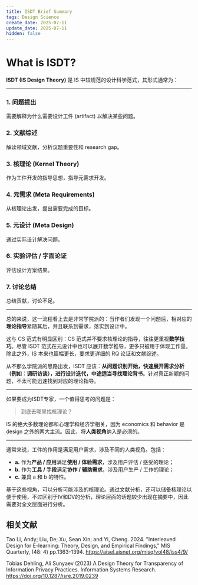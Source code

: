 ```yaml
---
title: ISDT Brief Summary
tags: Design Science
create_date: 2025-07-11
update_date: 2025-07-11
hidden: false
---
```


# What is ISDT?

**ISDT (IS Design Theory)** 是 IS 中较规范的设计科学范式，其形式通常为：

---

### 1. 问题提出

需要解释为什么需要设计工件 (artifact) 以解决某些问题。

### 2. 文献综述

解读领域文献，分析议题重要性和 research gap。

### 3. 核理论 (Kernel Theory)

作为工件开发的指导思想，指导元需求开发。

### 4. 元需求 (Meta Requirements)

从核理论出发，提出需要完成的目标。

### 5. 元设计 (Meta Design)

通过实际设计解决问题。

### 6. 实验评估 / 字面论证

评估设计方案结果。

### 7. 讨论总结

总结贡献，讨论不足。

---

总的来说，这一流程看上去是非常学院派的：当作者们发现一个问题后，相对应的**理论指导**紧随其后，并且联系到需求，落实到设计中。

这与 CS 范式有明显区别：CS 范式并不要求核理论的指导，往往更重视**数学技巧**。尽管 ISDT 范式在元设计中也可以展开数学推导，更多只被用于体现工作量。除此之外，IS 本来也篇幅更长，要求更详细的 RQ 论证和文献综述。

从不那么学院派的思路出发，ISDT 应该：**从问题识别开始，快速展开需求分析（例如：调研访谈），进行设计迭代，中途适当寻找理论背书**。针对真正新颖的问题，不太可能迅速找到对应的理论指导。

---

如果要成为ISDT专家，一个值得思考的问题是：

> 到底去哪里找核理论？

IS 的绝大多数理论都和心理学和经济学相关，因为 economics 和 behavior 是 design 之外的两大主流。因此，将**人类视角**纳入是必须的。

---

通常来说，工件的作用是满足用户需求，涉及不同的人类视角。包括：

* **a.** 作为**产品 / 应用**满足**使用 / 体验需求**，涉及用户评估 / 感受的理论；
* **b.** 作为**工具 / 手段**满足**协作 / 辅助需求**，涉及用户生产 / 工作的理论；
* **c.** 兼具 a 和 b 的特性。

基于这些视角，可以分析可能涉及的核理论。通过文献分析，还可以储备核理论以便于使用，不过区别于IV和DV的分析，理论层面的话题较少出现在摘要中，因此需要对全文层面进行分析。

## 相关文献

Tao Li, Andy; Liu, De; Xu, Sean Xin; and Yi, Cheng. 2024. "Interleaved Design for E-learning: Theory, Design, and Empirical Findings," MIS Quarterly, (48: 4) pp.1363-1394. https://aisel.aisnet.org/misq/vol48/iss4/9/

Tobias Dehling, Ali Sunyaev (2023) A Design Theory for Transparency of Information Privacy Practices. Information Systems Research. https://doi.org/10.1287/isre.2019.0239